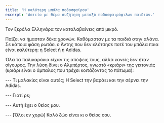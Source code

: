```yaml
---
title: 'Η καλύτερη μπάλα ποδοσφαίρου'
excerpt: 'Αστείο με θέμα συζήτηση μεταξύ ποδοσφαιρόφιλων παιδιών.'
---
```


Τον ξερόλα Ελληνάρα τον καταλαβαίνεις από μικρό.

Παίζει να ήμασταν δέκα χρονών.  Καθόμασταν με τα παιδιά στην αλάνα.  Σε
κάποια φάση ρωτάει ο Άντης που δεν κλότσησε ποτέ του μπάλα ποια είναι
καλύτερη: η Select ή η Adidas.

Όλα τα παλικαράκια είχαν τις απόψεις τους, αλλά κανείς δεν ήταν
σίγουρος.  Την λύση δίνει ο Αλμπέρτος, γνωστό «κριάρι» της γειτονιάς
(κριάρι είναι ο άμπαλος που τρέχει κοιτάζοντας το πάτωμα):

--- Τι μαλακίες είναι αυτές; Η Select την βαράει και την σέρνει την Adidas.

--- Γιατί ρε;

--- Αυτή έχει ο θείος μου.

--- [Όλοι εν χορώ] Καλό ζώο είναι κι ο θείος σου.
